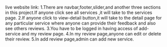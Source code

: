 live website link: 
1.There are navbar,footer,slider,and another three sections in this project.If anyone click see all services ,it will take to the services page.
2.If anyone click to view-detail button,it will take to the detail page for any particular service where anyone can provide their feedback and also see others reviews.
3.You have to be logged in having access of add-service and my review page.
4.In my review page,anyone can edit or delete their review.
5.In add review page,admin can add new service.